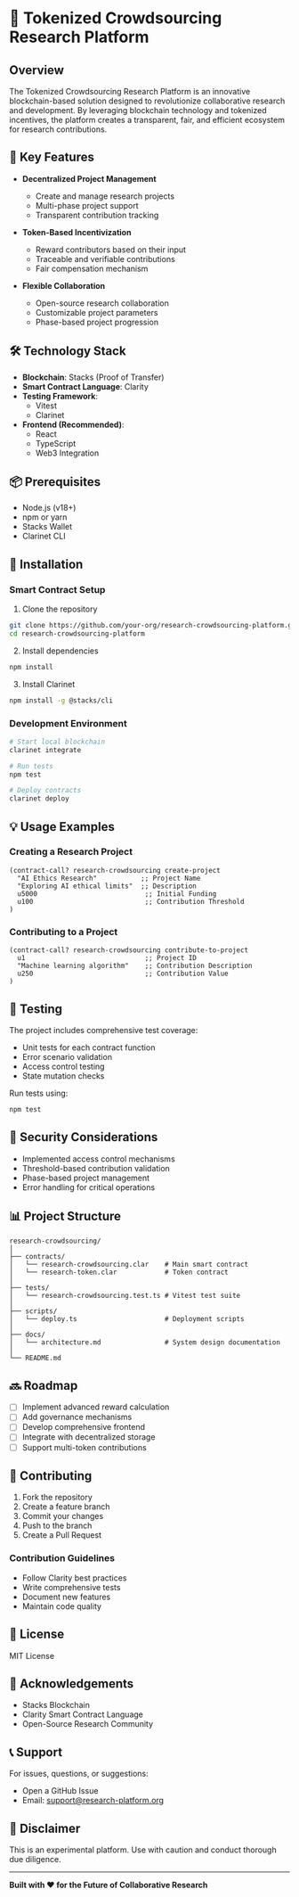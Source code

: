# 🔬 Tokenized Crowdsourcing Research Platform

## Overview

The Tokenized Crowdsourcing Research Platform is an innovative blockchain-based solution designed to revolutionize collaborative research and development. By leveraging blockchain technology and tokenized incentives, the platform creates a transparent, fair, and efficient ecosystem for research contributions.

## 🚀 Key Features

- **Decentralized Project Management**
    - Create and manage research projects
    - Multi-phase project support
    - Transparent contribution tracking

- **Token-Based Incentivization**
    - Reward contributors based on their input
    - Traceable and verifiable contributions
    - Fair compensation mechanism

- **Flexible Collaboration**
    - Open-source research collaboration
    - Customizable project parameters
    - Phase-based project progression

## 🛠 Technology Stack

- **Blockchain**: Stacks (Proof of Transfer)
- **Smart Contract Language**: Clarity
- **Testing Framework**:
    - Vitest
    - Clarinet
- **Frontend (Recommended)**:
    - React
    - TypeScript
    - Web3 Integration

## 📦 Prerequisites

- Node.js (v18+)
- npm or yarn
- Stacks Wallet
- Clarinet CLI

## 🔧 Installation

### Smart Contract Setup

1. Clone the repository
```bash
git clone https://github.com/your-org/research-crowdsourcing-platform.git
cd research-crowdsourcing-platform
```

2. Install dependencies
```bash
npm install
```

3. Install Clarinet
```bash
npm install -g @stacks/cli
```

### Development Environment

```bash
# Start local blockchain
clarinet integrate

# Run tests
npm test

# Deploy contracts
clarinet deploy
```

## 💡 Usage Examples

### Creating a Research Project

```clarity
(contract-call? research-crowdsourcing create-project 
  "AI Ethics Research"           ;; Project Name
  "Exploring AI ethical limits"  ;; Description
  u5000                           ;; Initial Funding
  u100                            ;; Contribution Threshold
)
```

### Contributing to a Project

```clarity
(contract-call? research-crowdsourcing contribute-to-project
  u1                              ;; Project ID
  "Machine learning algorithm"    ;; Contribution Description
  u250                            ;; Contribution Value
)
```

## 🧪 Testing

The project includes comprehensive test coverage:

- Unit tests for each contract function
- Error scenario validation
- Access control testing
- State mutation checks

Run tests using:
```bash
npm test
```

## 🔐 Security Considerations

- Implemented access control mechanisms
- Threshold-based contribution validation
- Phase-based project management
- Error handling for critical operations

## 📊 Project Structure

```
research-crowdsourcing/
│
├── contracts/
│   └── research-crowdsourcing.clar    # Main smart contract
│   └── research-token.clar            # Token contract
│
├── tests/
│   └── research-crowdsourcing.test.ts # Vitest test suite
│
├── scripts/
│   └── deploy.ts                      # Deployment scripts
│
├── docs/
│   └── architecture.md                # System design documentation
│
└── README.md
```

## 🔜 Roadmap

- [ ] Implement advanced reward calculation
- [ ] Add governance mechanisms
- [ ] Develop comprehensive frontend
- [ ] Integrate with decentralized storage
- [ ] Support multi-token contributions

## 👥 Contributing

1. Fork the repository
2. Create a feature branch
3. Commit your changes
4. Push to the branch
5. Create a Pull Request

### Contribution Guidelines

- Follow Clarity best practices
- Write comprehensive tests
- Document new features
- Maintain code quality

## 📄 License

MIT License

## 🤝 Acknowledgements

- Stacks Blockchain
- Clarity Smart Contract Language
- Open-Source Research Community

## 📞 Support

For issues, questions, or suggestions:
- Open a GitHub Issue
- Email: support@research-platform.org

## 💼 Disclaimer

This is an experimental platform. Use with caution and conduct thorough due diligence.

---

**Built with ❤️ for the Future of Collaborative Research**
